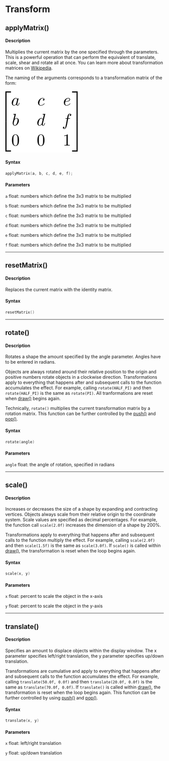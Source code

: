 # Transform

## applyMatrix()

#### Description

Multiplies the current matrix by the one specified through the parameters. This is a powerful operation that can perform the equivalent of translate, scale, shear and rotate all at once. You can learn more about transformation matrices on [Wikipedia](https://en.wikipedia.org/wiki/Transformation_matrix).

The naming of the arguments corresponds to a transformation matrix of the form:

![logo](_media/transform.svg)

#### Syntax

```C++
applyMatrix(a, b, c, d, e, f);
```

#### Parameters

`a` float: numbers which define the 3x3 matrix to be multiplied

`b` float: numbers which define the 3x3 matrix to be multiplied

`c` float: numbers which define the 3x3 matrix to be multiplied

`d` float: numbers which define the 3x3 matrix to be multiplied

`e` float: numbers which define the 3x3 matrix to be multiplied

`f` float: numbers which define the 3x3 matrix to be multiplied

---

## resetMatrix()

#### Description

Replaces the current matrix with the identity matrix.

#### Syntax

```C++
resetMatrix()
```

---

## rotate()

#### Description

Rotates a shape the amount specified by the angle parameter. Angles have to be entered in radians.

Objects are always rotated around their relative position to the origin and positive numbers rotate objects in a clockwise direction. Transformations apply to everything that happens after and subsequent calls to the function accumulates the effect. For example, calling `rotate(HALF_PI)` and then `rotate(HALF_PI)` is the same as `rotate(PI)`. All tranformations are reset when [draw()](structure.md#draw) begins again.

Technically, `rotate()` multiplies the current transformation matrix by a rotation matrix. This function can be further controlled by the [push()](structure.md#push) and [pop()](structure.md#pop).

#### Syntax

```C++
rotate(angle)
```

#### Parameters

`angle` float: the angle of rotation, specified in radians

---

## scale()

#### Description

Increases or decreases the size of a shape by expanding and contracting vertices. Objects always scale from their relative origin to the coordinate system. Scale values are specified as decimal percentages. For example, the function call `scale(2.0f)` increases the dimension of a shape by 200%.

Transformations apply to everything that happens after and subsequent calls to the function multiply the effect. For example, calling `scale(2.0f)` and then `scale(1.5f)` is the same as `scale(3.0f)`. If `scale()` is called within [draw()](structure.md#draw), the transformation is reset when the loop begins again.

#### Syntax

```C++
scale(x, y)
```

#### Parameters

`x` float: percent to scale the object in the x-axis

`y` float: percent to scale the object in the y-axis

---

## translate()

#### Description

Specifies an amount to displace objects within the display window. The x parameter specifies left/right translation, the y parameter specifies up/down translation.

Transformations are cumulative and apply to everything that happens after and subsequent calls to the function accumulates the effect. For example, calling `translate(50.0f, 0.0f)` and then `translate(20.0f, 0.0f)` is the same as `translate(70.0f, 0.0f)`. If `translate()` is called within [draw()](structure.md#draw), the transformation is reset when the loop begins again. This function can be further controlled by using [push()](structure.md#push) and [pop()](structure.md#pop).

#### Syntax

```C++
translate(x, y)
```

#### Parameters

`x` float: left/right translation

`y` float: up/down translation